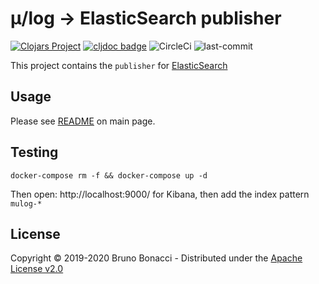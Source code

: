 # μ/log -> ElasticSearch publisher
[![Clojars Project](https://img.shields.io/clojars/v/com.brunobonacci/mulog.svg)](https://clojars.org/com.brunobonacci/mulog)  [![cljdoc badge](https://cljdoc.org/badge/com.brunobonacci/mulog)](https://cljdoc.org/d/com.brunobonacci/mulog/CURRENT) ![CircleCi](https://img.shields.io/circleci/project/BrunoBonacci/mulog.svg) ![last-commit](https://img.shields.io/github/last-commit/BrunoBonacci/mulog.svg)


This project contains the `publisher` for [ElasticSearch](https://www.elastic.co/products/elastic-stack)


## Usage

Please see [README](../README.md#elasticsearch-publisher) on main page.

## Testing

``` shell
docker-compose rm -f && docker-compose up -d
```

Then open: http://localhost:9000/ for Kibana, then add the index pattern `mulog-*`

## License

Copyright © 2019-2020 Bruno Bonacci - Distributed under the [Apache License v2.0](http://www.apache.org/licenses/LICENSE-2.0)

